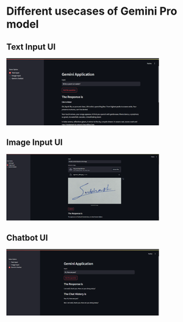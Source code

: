 # **Different usecases of Gemini Pro model**

## **Text Input UI**
<img src="images\text_input.png" alt="Sample Image" width="400"/>

## **Image Input UI**
<img src="images\image_input.png" alt="Sample Image" width="400"/>

## **Chatbot UI**
<img src="images\chatbot.png" alt="Sample Image" width="400"/>